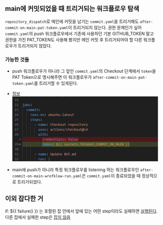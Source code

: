 ## main에 커밋되었을 때 트리거되는 워크플로우 탐색

`repository_dispatch`로 메인에 커밋을 남기는 `commit.yaml`을 트리거해도 `after-commit-on-main-pat-token.yaml`이 트리거되지 않는다. 
권한 문제인가 싶어 `commit.yaml`의 push 워크플로우에서 기존에 사용하던 기본 GITHUB_TOKEN 말고 권한을 가진 PAT_TOKEN도 사용해 봤지만 메인 커밋 후 트리거되어야 할 다른 워크플로우가 트리거되지 않았다.

### 가능한 것들
- push 워크플로우가 아니라 그 앞인 `commit.yaml`의 Checkout 단계에서 `token`을 PAT Token으로 명시해주면 이 워크플로우가 `after-commit-on-main-pat-token.yaml`를 트리거할 수 있게된다.
- [정보](https://stackoverflow.com/questions/64076798/how-can-i-trigger-a-github-actions-workflow-on-push-to-another-branch)
![alt text](image.png)


- main에 push가 아니라 특정 워크플로우를 listening 하는 워크플로우인 `after-commit-on-main-wrofklow-run.yaml`은 `commit.yaml`이 종료되었을 때 정상적으로 트리거되었다.


## 이외 잡다한 거
if: ${{ failure() }} 는 포함된 잡 안에서 앞에 있는 어떤 step이라도 실패하면 [실행된다](https://github.com/khkim6040-su/playground/actions/runs/16766667306/job/47473001289).  
다른 잡에서 실패한 step은 [잡지 않음](https://github.com/khkim6040-su/playground/actions/runs/16766743786)

